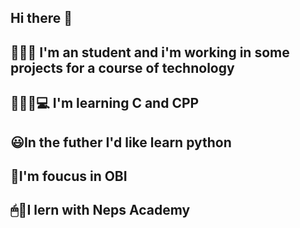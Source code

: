 ## Hi there 👋
## 👩🏻‍🎓 I'm an student and i'm working in some projects for a course of technology
## 👩🏻‍💻💻 I'm learning C and CPP 
## 😃In the futher I'd like learn python 
## 🙈I'm foucus in OBI 
## 🖱📖I lern with Neps Academy 


<!--
**isabela2010-fonseca/isabela2010-fonseca** is a ✨ _special_ ✨ repository because its `README.md` (this file) appears on your GitHub profile.

Here are some ideas to get you started:

- 🔭 I’m currently working on ...
- 🌱 I’m currently learning ...
- 👯 I’m looking to collaborate on ...
- 🤔 I’m looking for help with ...
- 💬 Ask me about ...
- 📫 How to reach me: ...
- 😄 Pronouns: ...
- ⚡ Fun fact: ...
-->

